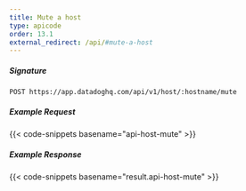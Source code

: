 ```yaml
---
title: Mute a host
type: apicode
order: 13.1
external_redirect: /api/#mute-a-host
---
```


##### Signature
`POST https://app.datadoghq.com/api/v1/host/:hostname/mute`
##### Example Request
{{< code-snippets basename="api-host-mute" >}}
##### Example Response
{{< code-snippets basename="result.api-host-mute" >}}